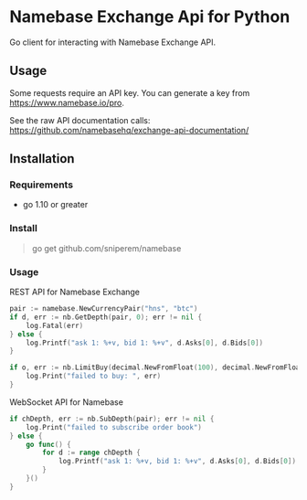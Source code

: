Namebase Exchange Api for Python
==

Go client for interacting with Namebase Exchange API.

## Usage

Some requests require an API key. You can generate a key from https://www.namebase.io/pro.

See the raw API documentation calls: https://github.com/namebasehq/exchange-api-documentation/

## Installation

### Requirements

- go 1.10 or greater

### Install

> go get github.com/sniperem/namebase

### Usage

REST API for Namebase Exchange
```go
pair := namebase.NewCurrencyPair("hns", "btc")
if d, err := nb.GetDepth(pair, 0); err != nil {
    log.Fatal(err)
} else {
    log.Printf("ask 1: %+v, bid 1: %+v", d.Asks[0], d.Bids[0])
}

if o, err := nb.LimitBuy(decimal.NewFromFloat(100), decimal.NewFromFloat(0.00009),pair); err != nil {
    log.Print("failed to buy: ", err)
}
```

WebSocket API for Namebase
```go
if chDepth, err := nb.SubDepth(pair); err != nil {
    log.Print("failed to subscribe order book")
} else {
    go func() {
        for d := range chDepth {
            log.Printf("ask 1: %+v, bid 1: %+v", d.Asks[0], d.Bids[0])
        }
    }()
}
```
